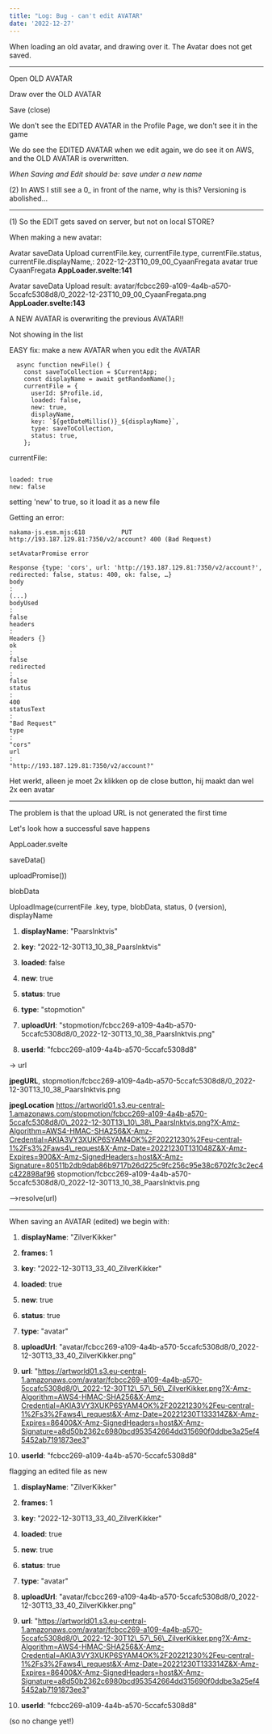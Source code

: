 ```yaml
---
title: "Log: Bug - can't edit AVATAR"
date: '2022-12-27'
---
```


When loading an old avatar, and drawing over it. The Avatar does not get saved.

---

Open OLD AVATAR

Draw over the OLD AVATAR

Save (close)

We don't see the EDITED AVATAR in the Profile Page, we don't see it in the game

We do see the EDITED AVATAR when we edit again, we do see it on AWS, and the OLD AVATAR is overwritten.

_When Saving and Edit should be: save under a new name_

(2) In AWS I still see a 0\_ in front of the name, why is this? Versioning is abolished...

---

(1) So the EDIT gets saved on server, but not on local STORE?

When making a new avatar:

Avatar saveData Upload currentFile.key, currentFile.type, currentFile.status, currentFile.displayName,: 2022-12-23T10_09_00_CyaanFregata avatar true CyaanFregata **AppLoader.svelte:141**

Avatar saveData Upload result: avatar/fcbcc269-a109-4a4b-a570-5ccafc5308d8/0_2022-12-23T10_09_00_CyaanFregata.png **AppLoader.svelte:143**

A NEW AVATAR is overwriting the previous AVATAR!!

Not showing in the list

EASY fix: make a new AVATAR when you edit the AVATAR

```
  async function newFile() {
    const saveToCollection = $CurrentApp;
    const displayName = await getRandomName();
    currentFile = {
      userId: $Profile.id,
      loaded: false,
      new: true,
      displayName,
      key: `${getDateMillis()}_${displayName}`,
      type: saveToCollection,
      status: true,
    };
```

currentFile:

```

loaded: true
new: false
```

setting 'new' to true, so it load it as a new file

Getting an error:

```
nakama-js.esm.mjs:618          PUT http://193.187.129.81:7350/v2/account? 400 (Bad Request)

setAvatarPromise error

Response {type: 'cors', url: 'http://193.187.129.81:7350/v2/account?', redirected: false, status: 400, ok: false, …}
body
:
(...)
bodyUsed
:
false
headers
:
Headers {}
ok
:
false
redirected
:
false
status
:
400
statusText
:
"Bad Request"
type
:
"cors"
url
:
"http://193.187.129.81:7350/v2/account?"
```

Het werkt, alleen je moet 2x klikken op de close button, hij maakt dan wel 2x een avatar

---

The problem is that the upload URL is not generated the first time

Let's look how a successful save happens

AppLoader.svelte

saveData()

uploadPromise())

blobData

UploadImage(currentFile .key, type, blobData, status, 0 (version), displayName

1. **displayName**: "PaarsInktvis"

2. **key**: "2022-12-30T13_10_38_PaarsInktvis"

3. **loaded**: false

4. **new**: true

5. **status**: true

6. **type**: "stopmotion"

7. **uploadUrl**: "stopmotion/fcbcc269-a109-4a4b-a570-5ccafc5308d8/0_2022-12-30T13_10_38_PaarsInktvis.png"

8. **userId**: "fcbcc269-a109-4a4b-a570-5ccafc5308d8"

\-> url

**jpegURL**, stopmotion/fcbcc269-a109-4a4b-a570-5ccafc5308d8/0_2022-12-30T13_10_38_PaarsInktvis.png

**jpegLocation** https://artworld01.s3.eu-central-1.amazonaws.com/stopmotion/fcbcc269-a109-4a4b-a570-5ccafc5308d8/0\_2022-12-30T13\_10\_38\_PaarsInktvis.png?X-Amz-Algorithm=AWS4-HMAC-SHA256&X-Amz-Credential=AKIA3VY3XUKP6SYAM4OK%2F20221230%2Feu-central-1%2Fs3%2Faws4\_request&X-Amz-Date=20221230T131048Z&X-Amz-Expires=900&X-Amz-SignedHeaders=host&X-Amz-Signature=80511b2db9dab86b9717b26d225c9fc256c95e38c6702fc3c2ec4c422898af96 stopmotion/fcbcc269-a109-4a4b-a570-5ccafc5308d8/0_2022-12-30T13_10_38_PaarsInktvis.png

\-->resolve(url)

---

When saving an AVATAR (edited) we begin with:

1. **displayName**: "ZilverKikker"

2. **frames**: 1

3. **key**: "2022-12-30T13_33_40_ZilverKikker"

4. **loaded**: true

5. **new**: true

6. **status**: true

7. **type**: "avatar"

8. **uploadUrl**: "avatar/fcbcc269-a109-4a4b-a570-5ccafc5308d8/0_2022-12-30T13_33_40_ZilverKikker.png"

9. **url**: "https://artworld01.s3.eu-central-1.amazonaws.com/avatar/fcbcc269-a109-4a4b-a570-5ccafc5308d8/0\_2022-12-30T12\_57\_56\_ZilverKikker.png?X-Amz-Algorithm=AWS4-HMAC-SHA256&X-Amz-Credential=AKIA3VY3XUKP6SYAM4OK%2F20221230%2Feu-central-1%2Fs3%2Faws4\_request&X-Amz-Date=20221230T133314Z&X-Amz-Expires=86400&X-Amz-SignedHeaders=host&X-Amz-Signature=a8d50b2362c6980bcd953542664dd315690f0ddbe3a25ef45452ab7191873ee3"

10. **userId**: "fcbcc269-a109-4a4b-a570-5ccafc5308d8"

flagging an edited file as new

1. **displayName**: "ZilverKikker"

2. **frames**: 1

3. **key**: "2022-12-30T13_33_40_ZilverKikker"

4. **loaded**: true

5. **new**: true

6. **status**: true

7. **type**: "avatar"

8. **uploadUrl**: "avatar/fcbcc269-a109-4a4b-a570-5ccafc5308d8/0_2022-12-30T13_33_40_ZilverKikker.png"

9. **url**: "https://artworld01.s3.eu-central-1.amazonaws.com/avatar/fcbcc269-a109-4a4b-a570-5ccafc5308d8/0\_2022-12-30T12\_57\_56\_ZilverKikker.png?X-Amz-Algorithm=AWS4-HMAC-SHA256&X-Amz-Credential=AKIA3VY3XUKP6SYAM4OK%2F20221230%2Feu-central-1%2Fs3%2Faws4\_request&X-Amz-Date=20221230T133314Z&X-Amz-Expires=86400&X-Amz-SignedHeaders=host&X-Amz-Signature=a8d50b2362c6980bcd953542664dd315690f0ddbe3a25ef45452ab7191873ee3"

10. **userId**: "fcbcc269-a109-4a4b-a570-5ccafc5308d8"

(so no change yet!)
